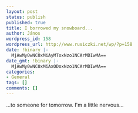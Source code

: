 ```yaml
---
layout: post
status: publish
published: true
title: I borrowed my snowboard...
author: János
wordpress_id: 158
wordpress_url: http://www.rusiczki.net/wp/?p=158
date: !binary |-
  MjAwMy0wNC0xMiAyMToxNzo1NCArMDIwMA==
date_gmt: !binary |-
  MjAwMy0wNC0xMiAxODoxNzo1NCArMDIwMA==
categories:
- General
tags: []
comments: []
---
```

<p>...to someone for tomorrow. I'm a little nervous...</p>
